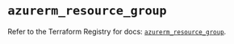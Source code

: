 # `azurerm_resource_group`

Refer to the Terraform Registry for docs: [`azurerm_resource_group`](https://registry.terraform.io/providers/hashicorp/azurerm/3.107.0/docs/resources/resource_group).
